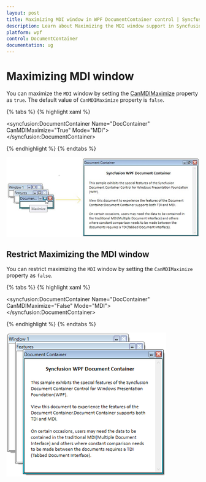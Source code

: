 ```yaml
---
layout: post
title: Maximizing MDI window in WPF DocumentContainer control | Syncfusion
description: Learn about Maximizing the MDI window support in Syncfusion WPF DocumentContainer control and more details.
platform: wpf
control: DocumentContainer
documentation: ug
---
```


# Maximizing MDI window

You can maximize the `MDI` window by setting the [CanMDIMaximize](https://help.syncfusion.com/cr/wpf/Syncfusion.Tools.Wpf~Syncfusion.Windows.Tools.Controls.DocumentContainer~CanMDIMaximize.html) property as `true`. The default value of `CanMDIMaximize` property is `false`.

{% tabs %}
{% highlight xaml %}

<syncfusion:DocumentContainer Name="DocContainer"
                              CanMDIMaximize="True" 
                              Mode="MDI">
    <FlowDocumentScrollViewer syncfusion:DocumentContainer.Header="Features"/>
    <FlowDocumentScrollViewer syncfusion:DocumentContainer.Header="Window1"/>
    <FlowDocumentScrollViewer syncfusion:DocumentContainer.Header="Document Container"/>
</syncfusion:DocumentContainer>

{% endhighlight %}
{% endtabs %}

![Maximizing MDI window in Document Container](Maximizing-MDI-window_images/Maximizing-MDI-window_img1.jpeg)

## Restrict Maximizing the MDI window

You can restrict maximizing the `MDI` window by setting the `CanMDIMaximize` property as `false`.

{% tabs %}
{% highlight xaml %}

<syncfusion:DocumentContainer Name="DocContainer"
                              CanMDIMaximize="False" 
                              Mode="MDI">
    <FlowDocumentScrollViewer syncfusion:DocumentContainer.Header="Features"/>
    <FlowDocumentScrollViewer syncfusion:DocumentContainer.Header="Window1"/>
    <FlowDocumentScrollViewer syncfusion:DocumentContainer.Header="Document Container"/>
</syncfusion:DocumentContainer>

{% endhighlight %}
{% endtabs %}

![Restrict the Maximizing MDI window in Document Container](Maximizing-MDI-window_images/Restrict_Maximizing.png)



